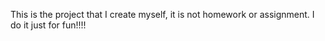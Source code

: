 This is the project that I create myself, it is not homework or assignment. I do it just for fun!!!!
